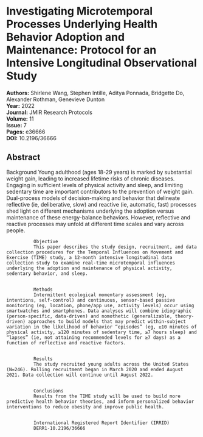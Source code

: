 # Investigating Microtemporal Processes Underlying Health Behavior Adoption and Maintenance: Protocol for an Intensive Longitudinal Observational Study

**Authors:** Shirlene Wang, Stephen Intille, Aditya Ponnada, Bridgette Do, Alexander Rothman, Genevieve Dunton  
**Year:** 2022  
**Journal:** JMIR Research Protocols  
**Volume:** 11  
**Issue:** 7  
**Pages:** e36666  
**DOI:** 10.2196/36666  

## Abstract
Background
              Young adulthood (ages 18-29 years) is marked by substantial weight gain, leading to increased lifetime risks of chronic diseases. Engaging in sufficient levels of physical activity and sleep, and limiting sedentary time are important contributors to the prevention of weight gain. Dual-process models of decision-making and behavior that delineate reflective (ie, deliberative, slow) and reactive (ie, automatic, fast) processes shed light on different mechanisms underlying the adoption versus maintenance of these energy-balance behaviors. However, reflective and reactive processes may unfold at different time scales and vary across people.
            
            
              Objective
              This paper describes the study design, recruitment, and data collection procedures for the Temporal Influences on Movement and Exercise (TIME) study, a 12-month intensive longitudinal data collection study to examine real-time microtemporal influences underlying the adoption and maintenance of physical activity, sedentary behavior, and sleep.
            
            
              Methods
              Intermittent ecological momentary assessment (eg, intentions, self-control) and continuous, sensor-based passive monitoring (eg, location, phone/app use, activity levels) occur using smartwatches and smartphones. Data analyses will combine idiographic (person-specific, data-driven) and nomothetic (generalizable, theory-driven) approaches to build models that may predict within-subject variation in the likelihood of behavior “episodes” (eg, ≥10 minutes of physical activity, ≥120 minutes of sedentary time, ≥7 hours sleep) and “lapses” (ie, not attaining recommended levels for ≥7 days) as a function of reflective and reactive factors.
            
            
              Results
              The study recruited young adults across the United States (N=246). Rolling recruitment began in March 2020 and ended August 2021. Data collection will continue until August 2022.
            
            
              Conclusions
              Results from the TIME study will be used to build more predictive health behavior theories, and inform personalized behavior interventions to reduce obesity and improve public health.
            
            
              International Registered Report Identifier (IRRID)
              DERR1-10.2196/36666

